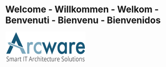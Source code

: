 # Welcome - Willkommen - Welkom - Benvenuti - Bienvenu - Bienvenidos 
[![Arcware - Smart IT Architecture Solutions](profile/Arcware-logo.png)](https://arcware.io)

